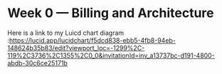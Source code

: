 # Week 0 — Billing and Architecture
Here is a link to my Luicd chart diagram :https://lucid.app/lucidchart/f5dcd838-ebb5-4fb8-94eb-148624b35b83/edit?viewport_loc=-1299%2C-119%2C3736%2C1355%2C0_0&invitationId=inv_a13737bc-d191-4800-abdb-30c6ce25171b
